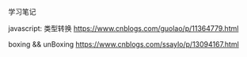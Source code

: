 学习笔记

javascript: 类型转换
https://www.cnblogs.com/guolao/p/11364779.html

boxing && unBoxing
https://www.cnblogs.com/ssaylo/p/13094167.html